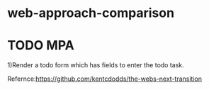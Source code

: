 # web-approach-comparison


# TODO MPA
1)Render a todo form which has fields to enter the todo task.




Refernce:https://github.com/kentcdodds/the-webs-next-transition




